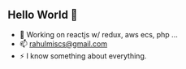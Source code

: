 ## Hello World 👋

- 🔭 Working on reactjs w/ redux, aws ecs, php ...
- 📫 rahulmiscs@gmail.com
- ⚡ I know something about everything.
